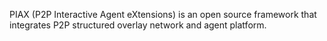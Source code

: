 PIAX (P2P Interactive Agent eXtensions) is an open source framework that integrates P2P structured overlay network and agent platform.

